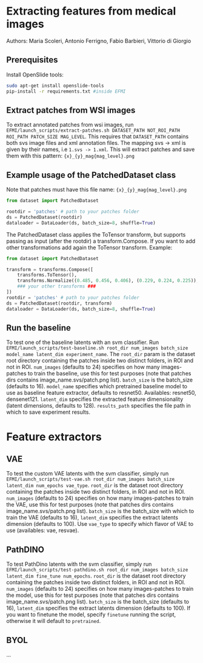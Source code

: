 # Extracting features from medical images
Authors: Maria Scoleri, Antonio Ferrigno, Fabio Barbieri, Vittorio di Giorgio 


## Prerequisites
Install OpenSlide tools:
```sh
sudo apt-get install openslide-tools
pip-install -r requirements.txt #inside EFMI
```


## Extract patches from WSI images
To extract annotated patches from wsi images, run ```EFMI/launch_scripts/extract-patches.sh DATASET_PATH NOT_ROI_PATH ROI_PATH PATCH_SIZE MAG_LEVEL```. This requires that ```DATASET_PATH``` contains both svs image files and xml annotation files. The mapping svs -> xml is given by their names, i.e ```1.svs -> 1.xml```. This will extract patches and save them with this pattern: ```{x}_{y}_mag{mag_level}.png```



## Example usage of the PatchedDataset class
Note that patches must have this file name: ```{x}_{y}_mag{mag_level}.png```

```python
from dataset import PatchedDataset

rootdir = 'patches' # path to your patches folder
ds = PatchedDataset(rootdir)
dataloader = DataLoader(ds, batch_size=8, shuffle=True)
```

The PatchedDataset class applies the ToTensor transform, but supports passing as input (after the rootdir) a transform.Compose. If you want to add other transformations add again the ToTensor transform. Example:
```python
from dataset import PatchedDataset

transform = transforms.Compose([
    transforms.ToTensor(),
    transforms.Normalize((0.485, 0.456, 0.406), (0.229, 0.224, 0.225)),
    ### your other transforms ###
])
rootdir = 'patches' # path to your patches folder
ds = PatchedDataset(rootdir, transform)
dataloader = DataLoader(ds, batch_size=8, shuffle=True)
```


## Run the baseline
To test one of the baseline latents with an svm classifier. Run ```EFMI/launch_scripts/test-baseline.sh root_dir num_images batch_size model_name latent_dim experiment_name```. The ```root_dir``` param is the dataset root directory containing the patches inside two distinct folders, in ROI and not in ROI. ```num_images``` (defaults to 24) specifies on how many images-patches to train the baseline, use this for test purposes (note that patches dirs contains image_name.svs/patch.png list). ```batch_size``` is the batch_size (defaults to 16). ```model_name``` specifies which pretrained baseline model to use as baseline feature extractor, defaults to resnet50. Availables: resnet50, densenet121. ```latent_dim``` specifies the extracted feature dimensionality (latent dimensions, defaults to 128). ```results_path``` specifies the file path in which to save experiment results.



# Feature extractors
## VAE
To test the custom VAE latents with the svm classifier, simply run ```EFMI/launch_scripts/test-vae.sh root_dir num_images batch_size latent_dim num_epochs vae_type```. ```root_dir``` is the dataset root directory containing the patches inside two distinct folders, in ROI and not in ROI. ```num_images``` (defaults to 24) specifies on how many images-patches to train the VAE, use this for test purposes (note that patches dirs contains image_name.svs/patch.png list). ```batch_size``` is the batch_size with which to train the VAE (defaults to 16), ```latent_dim``` specifies the extract latents dimension (defaults to 100). Use ```vae_type``` to specify which flavor of VAE to use (availables: vae, resvae).

## PathDINO
To test PathDino latents with the svm classifier, simply run ```EFMI/launch_scripts/test-pathdino.sh root_dir num_images batch_size latent_dim fine_tune num_epochs```. ```root_dir``` is the dataset root directory containing the patches inside two distinct folders, in ROI and not in ROI. ```num_images``` (defaults to 24) specifies on how many images-patches to train the model, use this for test purposes (note that patches dirs contains image_name.svs/patch.png list). ```batch_size``` is the batch_size (defaults to 16), ```latent_dim``` specifies the extract latents dimension (defaults to 100). If you want to finetune the model, specify ```finetune``` running the script, otherwise it will default to ```pretrained```.  

## BYOL
...